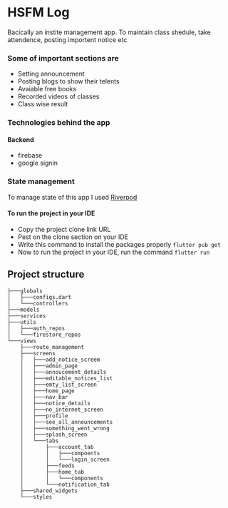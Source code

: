 # HSFM Log
Bacically an instite management app. To maintain class shedule, take attendence, posting importent notice etc

### Some of important sections are
* Setting announcement
* Posting blogs to show their telents
* Avaiable free books
* Recorded videos of classes
* Class wise result

### Technologies behind the app
#### Backend
* firebase
* google signin

### State management
To manage state of this app I used [Riverpod](https://pub.dev/packages/riverpod)

#### To run the project in your IDE
* Copy the project clone link URL
* Pest on the clone section on your IDE
* Write this command to install the packages properly `flutter pub get`
* Now to run the project in your IDE, run the command `flutter run`

## Project structure
```
├───globals
│   ├───configs.dart
│   └───controllers
├───models
├───services
├───utils
│   ├───auth_repos
│   └───firestore_repos
└───views
    ├───route_management
    ├───screens
    │   ├───add_notice_screem    
    │   ├───admin_page
    │   ├───annoucement_details  
    │   ├───editable_notices_list
    │   ├───emty_list_screen     
    │   ├───home_page
    │   ├───nav_bar
    │   ├───notice_details       
    │   ├───no_internet_screen   
    │   ├───profile
    │   ├───see_all_announcements
    │   ├───something_went_wrong 
    │   ├───splash_screen        
    │   └───tabs
    │       ├───account_tab
    │       │   ├───compoents
    │       │   └───login_screen
    │       ├───feeds
    │       ├───home_tab
    │       │   └───components
    │       └───notification_tab
    ├───shared_widgets
    └───styles
    
